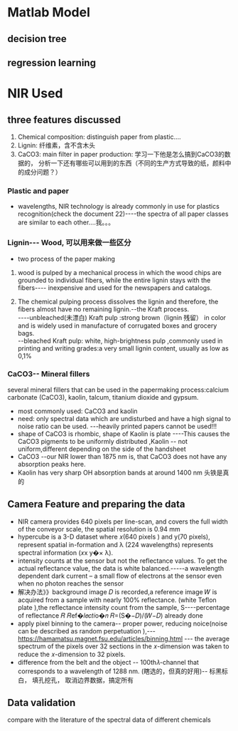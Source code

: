# Matlab Model
## decision tree 

## regression learning

# NIR Used 
## three features discussed
1. Chemical composition: distinguish paper from plastic....
2. Lignin: 纤维素，含不含木头
3. CaCO3: main filter in paper production: 学习一下他是怎么搞到CaCO3的数据的， 分析一下还有哪些可以用到的东西（不同的生产方式导致的纸，颜料中的成分问题？）
### Plastic and paper
+ wavelengths, NIR technology is already commonly in use for plastics recognition(check the document 22)----the spectra of all paper classes are similar to each other....我。。。
### Lignin--- Wood, 可以用来做一些区分
+ two process of the paper making 

1. wood is pulped by a mechanical process in which the wood chips are grounded to individual fibers, while the entire lignin stays with the fibers---- inexpensive and used for the newspapers and catalogs.

2. The chemical pulping process dissolves the lignin and therefore, the fibers almost have no remaining lignin.--the Kraft process.  
----unbleached(未漂白) Kraft pulp :strong brown（lignin 残留） in color and is widely used in manufacture of corrugated boxes and grocery bags.  
--bleached Kraft pulp: white, high-brightness pulp ,commonly used in printing and writing grades:a very small lignin content, usually as low as 0,1%



### CaCO3-- Mineral fillers
several mineral fillers that can be used in the papermaking process:calcium carbonate (CaCO3), kaolin, talcum, titanium dioxide and gypsum.
+ most commonly used: CaCO3 and kaolin 
+ need: only spectral data which are undisturbed and have a high signal to noise ratio can be used. ---heavily printed papers cannot be used!!!
+ shape of CaCO3 is rhombic, shape of Kaolin is plate ----This causes the CaCO3 pigments to be uniformly distributed ,Kaolin -- not uniform,different depending on the side of the handsheet
+ CaCO3 --our NIR lower than 1875 nm is, that CaCO3 does not have any absorption peaks here. 
+ Kaolin has very sharp OH absorption bands at around 1400 nm
头铁是真的

## Camera Feature and preparing the data
+ NIR camera provides 640 pixels per line-scan, and covers the full width of the conveyor scale, the spatial resolution is 0.94 mm
+ hypercube is a 3-D dataset where 𝑥(640 pixels ) and y(70 pixels),  represent spatial in-formation and λ (224 wavelengths) represents spectral information (𝑥x y�× λ). 
+ intensity counts at the sensor but not the reflectance values. To get the actual reflectance value, the data is white balanced.-----a wavelength dependent dark current – a small flow of electrons at the sensor even when no photon reaches the sensor
+ 解决办法》》background image 𝐷 is recorded,a reference image 𝑊 is acquired from a sample with nearly 100% reflectance. (white Teflon plate ),the reflectance intensity count from the sample, S----percentage of reflectance 𝑅 𝑅ef�𝑙𝑒𝑐𝑡𝑖o�𝑛 𝑅=(S�−𝐷)/(𝑊−𝐷) already done 
+ apply pixel binning to the camera-- proper power, reducing noice(noise can be described as random perpetuation ),---https://hamamatsu.magnet.fsu.edu/articles/binning.html ---  the average spectrum of the pixels over 32 sections in the 𝑥-dimension was taken to reduce the 𝑥-dimension to 32 pixels.
+ difference from the belt and the object -- 100th𝜆-channel that corresponds to a wavelength of 1288 nm. (瞎选的，但真的好用)-- 标黑标白， 填孔挖孔， 取消边界数据，搞定所有

## Data validation
compare with the literature of the spectral data of different chemicals
